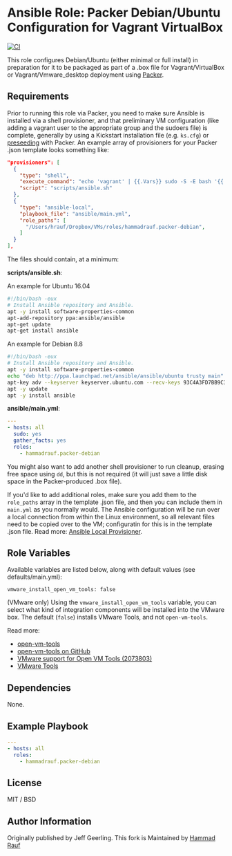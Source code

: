 # Ansible Role: Packer Debian/Ubuntu Configuration for Vagrant VirtualBox

[![CI](https://github.com/hammadrauf/ansible-role-packer-debian/workflows/CI/badge.svg?event=push)](https://github.com/hammadrauf/ansible-role-packer-debian/actions?query=workflow%3ACI)

This role configures Debian/Ubuntu (either minimal or full install) in preparation for it to be packaged as part of a .box file for Vagrant/VirtualBox or Vagrant/Vmware_desktop deployment using [Packer](http://www.packer.io/).

## Requirements

Prior to running this role via Packer, you need to make sure Ansible is installed via a shell provisioner, and that preliminary VM configuration (like adding a vagrant user to the appropriate group and the sudoers file) is complete, generally by using a Kickstart installation file (e.g. `ks.cfg`) or [preseeding](https://help.ubuntu.com/lts/installation-guide/s390x/apbs02.html) with Packer. An example array of provisioners for your Packer .json template looks something like: 

```json
"provisioners": [
  {
    "type": "shell",
    "execute_command": "echo 'vagrant' | {{.Vars}} sudo -S -E bash '{{.Path}}'",
    "script": "scripts/ansible.sh"
  },
  {
    "type": "ansible-local",
    "playbook_file": "ansible/main.yml",
    "role_paths": [
      "/Users/hrauf/Dropbox/VMs/roles/hammadrauf.packer-debian",
    ]
  }
],
```

The files should contain, at a minimum:

**scripts/ansible.sh**:

An example for Ubuntu 16.04

```bash
#!/bin/bash -eux
# Install Ansible repository and Ansible.
apt -y install software-properties-common
apt-add-repository ppa:ansible/ansible
apt-get update
apt-get install ansible
```

An example for Debian 8.8

```bash
#!/bin/bash -eux
# Install Ansible repository and Ansible.
apt -y install software-properties-common
echo "deb http://ppa.launchpad.net/ansible/ansible/ubuntu trusty main" | tee -a /etc/apt/sources.list
apt-key adv --keyserver keyserver.ubuntu.com --recv-keys 93C4A3FD7BB9C367
apt -y update
apt -y install ansible
```

**ansible/main.yml**:

```yaml
---
- hosts: all
  sudo: yes
  gather_facts: yes
  roles:
    - hammadrauf.packer-debian
```

You might also want to add another shell provisioner to run cleanup, erasing free space using `dd`, but this is not required (it will just save a little disk space in the Packer-produced .box file).

If you'd like to add additional roles, make sure you add them to the `role_paths` array in the template .json file, and then you can include them in `main.yml` as you normally would. The Ansible configuration will be run over a local connection from within the Linux environment, so all relevant files need to be copied over to the VM; configuratin for this is in the template .json file. Read more: [Ansible Local Provisioner](http://www.packer.io/docs/provisioners/ansible-local.html).

## Role Variables

Available variables are listed below, along with default values (see defaults/main.yml):

    vmware_install_open_vm_tools: false

(VMware only) Using the `vmware_install_open_vm_tools` variable, you can select what kind of integration components will be installed into the VMware box. The default (`false`) installs VMware Tools, and not `open-vm-tools`.

Read more:

  - [open-vm-tools](https://sourceforge.net/projects/open-vm-tools/)
  - [open-vm-tools on GitHub](https://github.com/vmware/open-vm-tools)
  - [VMware support for Open VM Tools (2073803)](https://kb.vmware.com/selfservice/microsites/search.do?language=en_US&cmd=displayKC&externalId=2073803)
  - [VMware Tools](https://kb.vmware.com/selfservice/search.do?cmd=displayKC&docType=kc&docTypeID=DT_KB_1_1&externalId=340)

## Dependencies

None.

## Example Playbook

```yaml
---
- hosts: all
  roles:
    - hammadrauf.packer-debian
```

## License

MIT / BSD

## Author Information

Originally published by Jeff Geerling. This fork is Maintained by [Hammad Rauf](https://ca.linkedin.com/in/hammadrauf)
